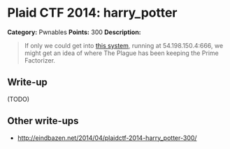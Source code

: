 # Plaid CTF 2014: harry_potter

**Category:** Pwnables
**Points:** 300
**Description:**

> If only we could get into [this system](harry_potter-2e0391597fb1d20ebf79b7d77c21b06e.tar.bz2), running at 54.198.150.4:666, we might get an idea of where The Plague has been keeping the Prime Factorizer.

## Write-up

(TODO)

## Other write-ups

* <http://eindbazen.net/2014/04/plaidctf-2014-harry_potter-300/>
